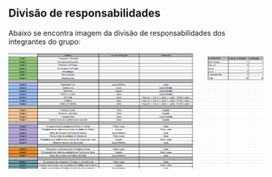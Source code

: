 ## Divisão de responsabilidades
Abaixo se encontra imagem da divisão de responsabilidades dos integrantes do grupo:

![Divisão](../../assets/images/verificacao/introducao.png)